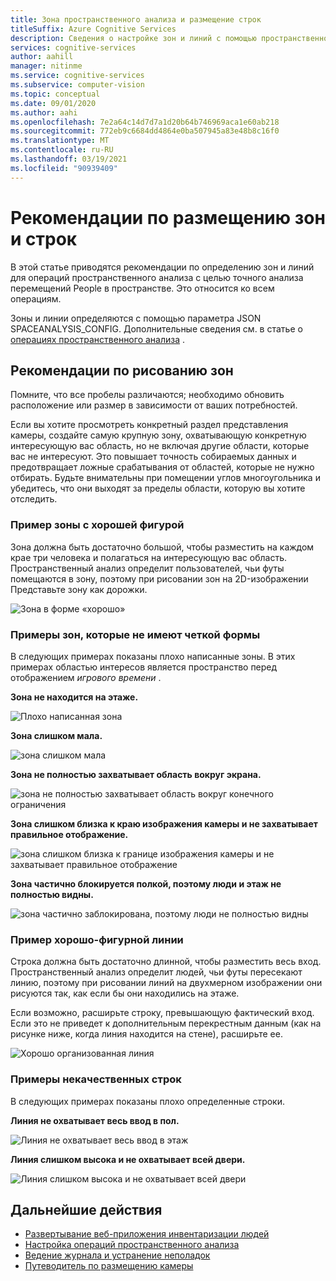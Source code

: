 ```yaml
---
title: Зона пространственного анализа и размещение строк
titleSuffix: Azure Cognitive Services
description: Сведения о настройке зон и линий с помощью пространственного анализа
services: cognitive-services
author: aahill
manager: nitinme
ms.service: cognitive-services
ms.subservice: computer-vision
ms.topic: conceptual
ms.date: 09/01/2020
ms.author: aahi
ms.openlocfilehash: 7e2a64c14d7d7a1d20b64b746969aca1e60ab218
ms.sourcegitcommit: 772eb9c6684dd4864e0ba507945a83e48b8c16f0
ms.translationtype: MT
ms.contentlocale: ru-RU
ms.lasthandoff: 03/19/2021
ms.locfileid: "90939409"
---
```

# <a name="zone-and-line-placement-guide"></a>Рекомендации по размещению зон и строк

В этой статье приводятся рекомендации по определению зон и линий для операций пространственного анализа с целью точного анализа перемещений People в пространстве. Это относится ко всем операциям. 

Зоны и линии определяются с помощью параметра JSON SPACEANALYSIS_CONFIG. Дополнительные сведения см. в статье о [операциях пространственного анализа](spatial-analysis-operations.md) .

## <a name="guidelines-for-drawing-zones"></a>Рекомендации по рисованию зон

Помните, что все пробелы различаются; необходимо обновить расположение или размер в зависимости от ваших потребностей.

Если вы хотите просмотреть конкретный раздел представления камеры, создайте самую крупную зону, охватывающую конкретную интересующую вас область, но не включая другие области, которые вас не интересуют. Это повышает точность собираемых данных и предотвращает ложные срабатывания от областей, которые не нужно отбирать. Будьте внимательны при помещении углов многоугольника и убедитесь, что они выходят за пределы области, которую вы хотите отследить.  

### <a name="example-of-a-well-shaped-zone"></a>Пример зоны с хорошей фигурой

Зона должна быть достаточно большой, чтобы разместить на каждом крае три человека и полагаться на интересующую вас область. Пространственный анализ определит пользователей, чьи футы помещаются в зону, поэтому при рисовании зон на 2D-изображении Представьте зону как дорожки.

![Зона в форме «хорошо»](./media/spatial-analysis/zone-good-example.png)

### <a name="examples-of-zones-that-arent-well-shaped"></a>Примеры зон, которые не имеют четкой формы

В следующих примерах показаны плохо написанные зоны. В этих примерах областью интересов является пространство перед отображением *игрового времени* .

**Зона не находится на этаже.**

![Плохо написанная зона](./media/spatial-analysis/zone-not-on-floor.png) 

**Зона слишком мала.**

![зона слишком мала](./media/spatial-analysis/zone-too-small.png)

**Зона не полностью захватывает область вокруг экрана.**

![зона не полностью захватывает область вокруг конечного ограничения](./media/spatial-analysis/zone-bad-capture.png)

**Зона слишком близка к краю изображения камеры и не захватывает правильное отображение.**

![зона слишком близка к границе изображения камеры и не захватывает правильное отображение](./media/spatial-analysis/zone-edge.png)

**Зона частично блокируется полкой, поэтому люди и этаж не полностью видны.**

![зона частично заблокирована, поэтому люди не полностью видны](./media/spatial-analysis/zone-partially-blocked.png)

### <a name="example-of-a-well-shaped-line"></a>Пример хорошо-фигурной линии

Строка должна быть достаточно длинной, чтобы разместить весь вход. Пространственный анализ определит людей, чьи футы пересекают линию, поэтому при рисовании линий на двухмерном изображении они рисуются так, как если бы они находились на этаже. 

Если возможно, расширьте строку, превышающую фактический вход. Если это не приведет к дополнительным перекрестным данным (как на рисунке ниже, когда линия находится на стене), расширьте ее.

![Хорошо организованная линия](./media/spatial-analysis/zone-line-good-example.png)

### <a name="examples-of-lines-that-arent-well-shaped"></a>Примеры некачественных строк

В следующих примерах показаны плохо определенные строки.

**Линия не охватывает весь ввод в пол.**

![Линия не охватывает весь ввод в этаж](./media/spatial-analysis/zone-line-bad-coverage.png)

**Линия слишком высока и не охватывает всей двери.**

![Линия слишком высока и не охватывает всей двери](./media/spatial-analysis/zone-line-too-high.png)

## <a name="next-steps"></a>Дальнейшие действия

* [Развертывание веб-приложения инвентаризации людей](spatial-analysis-web-app.md)
* [Настройка операций пространственного анализа](./spatial-analysis-operations.md)
* [Ведение журнала и устранение неполадок](spatial-analysis-logging.md)
* [Путеводитель по размещению камеры](spatial-analysis-camera-placement.md)

